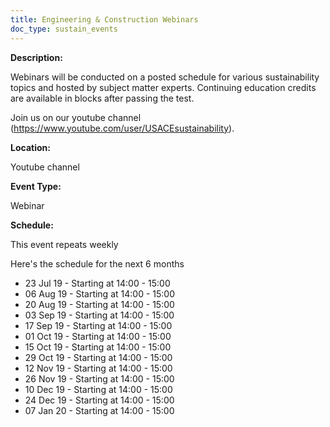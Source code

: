 ```yaml
---
title: Engineering & Construction Webinars
doc_type: sustain_events
---
```


**Description:**

Webinars will be conducted on a posted schedule for various sustainability topics and hosted by subject matter experts. Continuing education credits are available in blocks after passing the test.

Join us on our youtube channel (https://www.youtube.com/user/USACEsustainability).

**Location:**

Youtube channel

**Event Type:**

Webinar

**Schedule:**

This event repeats weekly

Here's the schedule for the next 6 months

- 23 Jul 19 - Starting at 14:00 - 15:00
- 06 Aug 19 - Starting at 14:00 - 15:00
- 20 Aug 19 - Starting at 14:00 - 15:00
- 03 Sep 19 - Starting at 14:00 - 15:00
- 17 Sep 19 - Starting at 14:00 - 15:00
- 01 Oct 19 - Starting at 14:00 - 15:00
- 15 Oct 19 - Starting at 14:00 - 15:00
- 29 Oct 19 - Starting at 14:00 - 15:00
- 12 Nov 19 - Starting at 14:00 - 15:00
- 26 Nov 19 - Starting at 14:00 - 15:00
- 10 Dec 19 - Starting at 14:00 - 15:00
- 24 Dec 19 - Starting at 14:00 - 15:00
- 07 Jan 20 - Starting at 14:00 - 15:00
